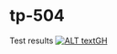 # tp-504

 Test results [![ALT textGH](https://github.com/hunesse/tp-504/actions/workflows/pytest.yml/badge.svg)](https://github.com/hunesse/tp-504/actions)
